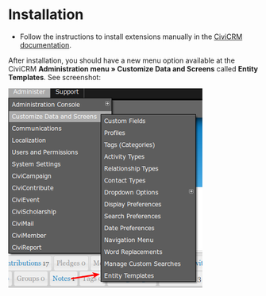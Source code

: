 # Installation

* Follow the instructions to install extensions manually in the [CiviCRM documentation](https://docs.civicrm.org/sysadmin/en/latest/customize/extensions/#installing-a-new-extension).

After installation, you should have a new menu option available at the CiviCRM **Administration menu » Customize Data and Screens** called **Entity Templates**.  See screenshot:

![Menu showing new link](img/menu_image.png)
